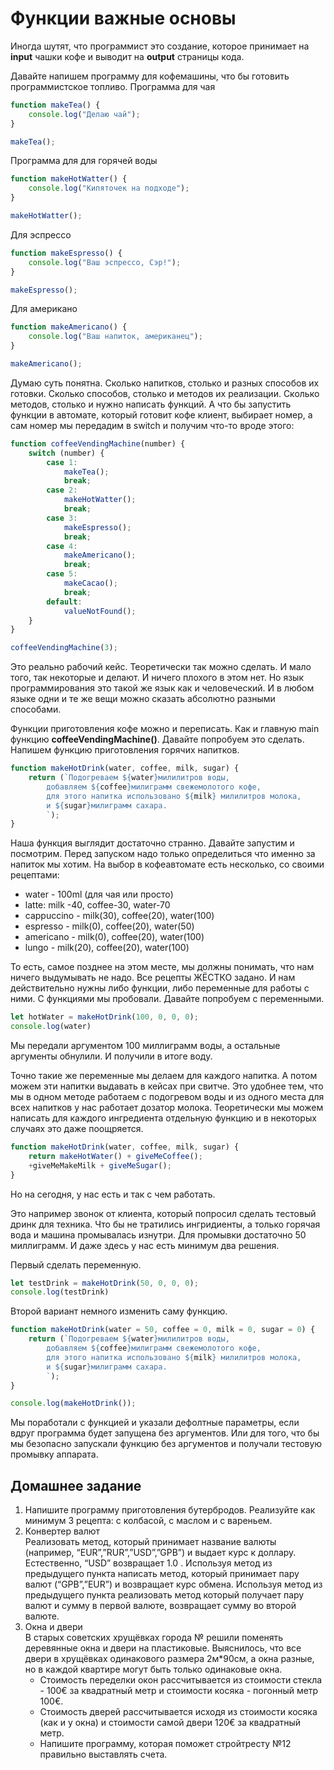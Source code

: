 # Функции важные основы

Иногда шутят, что программист это создание, которое принимает на **input** чашки кофе и выводит на **output** страницы
кода.

Давайте напишем программу для кофемашины, что бы готовить программистское топливо. Программа для чая

````js
function makeTea() {
    console.log("Делаю чай");
}

makeTea();
````

Программа для для горячей воды

````js
function makeHotWatter() {
    console.log("Кипяточек на подходе");
}

makeHotWatter();
````

Для эспрессо

````js
function makeEspresso() {
    console.log("Ваш эспрессо, Сэр!");
}

makeEspresso();
````

Для американо

````js
function makeAmericano() {
    console.log("Ваш напиток, американец");
}

makeAmericano();
````

Думаю суть понятна. Сколько напитков, столько и разных способов их готовки. Сколько способов, столько и методов их
реализации. Сколько методов, столько и нужно написать функций. А что бы запустить функции в автомате, который готовит
кофе клиент, выбирает номер, а сам номер мы передадим в switch и получим что-то вроде этого:

````js
function coffeeVendingMachine(number) {
    switch (number) {
        case 1:
            makeTea();
            break;
        case 2:
            makeHotWatter();
            break;
        case 3:
            makeEspresso();
            break;
        case 4:
            makeAmericano();
            break;
        case 5:
            makeCacao();
            break;
        default:
            valueNotFound();
    }
}

coffeeVendingMachine(3);
````

Это реально рабочий кейс. Теоретически так можно сделать. И мало того, так некоторые и делают. И ничего плохого в этом
нет. Но язык программирования это такой же язык как и человеческий. И в любом языке одни и те же вещи можно сказать
абсолютно разными способами.

Функции приготовления кофе можно и переписать. Как и главную main функцию **coffeeVendingMachine()**. Давайте попробуем
это сделать. Напишем функцию приготовления горячих напитков.

````js
function makeHotDrink(water, coffee, milk, sugar) {
    return (`Подогреваем ${water}милилитров воды,
		добавляем ${coffee}милиграмм свежемолотого кофе,
		для этого напитка использовано ${milk} милилитров молока,
		и ${sugar}милиграмм сахара.	
		`);
}
````

Наша функция выглядит достаточно странно. Давайте запустим и посмотрим. Перед запуском надо только определиться что
именно за напиток мы хотим. На выбор в кофеавтомате есть несколько, со своими рецептами:

- water - 100ml (для чая или просто)
- latte: milk -40, coffee-30, water-70
- cappuccino - milk(30), coffee(20), water(100)
- espresso - milk(0), coffee(20), water(50)
- americano - milk(0), coffee(20), water(100)
- lungo - milk(20), coffee(20), water(100)

То есть, самое позднее на этом месте, мы должны понимать, что нам ничего выдумывать не надо. Все рецепты ЖЁСТКО задано.
И нам действительно нужны либо функции, либо переменные для работы с ними. С функциями мы пробовали. Давайте попробуем с
переменными.

````js
let hotWater = makeHotDrink(100, 0, 0, 0);
console.log(water)
````

Мы передали аргументом 100 миллиграмм воды, а остальные аргументы обнулили. И получили в итоге воду.

Точно такие же переменные мы делаем для каждого напитка. А потом можем эти напитки выдавать в кейсах при свитче. Это
удобнее тем, что мы в одном методе работаем с подогревом воды и из одного места для всех напитков у нас работает дозатор
молока. Теоретически мы можем написать для каждого ингредиента отдельную функцию и в некоторых случаях это даже
поощряется.

````js
function makeHotDrink(water, coffee, milk, sugar) {
    return makeHotWater() + giveMeCoffee();
    +giveMeMakeMilk + giveMeSugar();
}
````

Но на сегодня, у нас есть и так с чем работать.

Это например звонок от клиента, который попросил сделать тестовый дринк для техника. Что бы не тратились ингридиенты, а
только горячая вода и машина промывалась изнутри. Для промывки достаточно 50 миллиграмм. И даже здесь у нас есть минимум
два решения.

Первый сделать переменную.

````js
let testDrink = makeHotDrink(50, 0, 0, 0);
console.log(testDrink)
````

Второй вариант немного изменить саму функцию.

````js
function makeHotDrink(water = 50, coffee = 0, milk = 0, sugar = 0) {
    return (`Подогреваем ${water}милилитров воды,
		добавляем ${coffee}милиграмм свежемолотого кофе,
		для этого напитка использовано ${milk} милилитров молока,
		и ${sugar}милиграмм сахара.	
		`);
}

console.log(makeHotDrink());
````

Мы поработали с функцией и указали дефолтные параметры, если вдруг программа будет запущена без аргументов. Или для того, что бы мы безопасно запускали функцию без аргументов и получали тестовую промывку аппарата.

## Домашнее задание

1. Напишите программу приготовления бутербродов. Реализуйте как минимум 3 рецепта: с колбасой, с маслом и с вареньем. 
2. Конвертер валют  
	   Реализовать метод, который принимает название валюты (например, “EUR”,”RUR”,”USD”,”GPB”) и выдает курс к доллару. Естественно, “USD” возвращает 1.0 .
	   Используя метод из предыдущего пункта написать метод, который принимает пару валют (“GPB”,”EUR”) и возвращает курс обмена.
	   Используя метод из предыдущего пункта реализовать метод который получает пару валют и сумму в первой валюте, возвращает сумму во второй валюте.
3. Окна и двери  
   В старых советских хрущёвках города № решили поменять деревянные окна и двери на пластиковые. Выяснилось, что все двери в хрущёвках одинакового размера 2м*90см, а окна разные, но в каждой квартире могут быть только одинаковые окна.  
	- Стоимость переделки окон рассчитывается из стоимости стекла - 100€ за квадратный метр и стоимости косяка - погонный метр 100€.
	- Стоимость дверей рассчитывается исходя из стоимости косяка (как и у окна) и стоимости самой двери 120€ за квадратный метр.  
	- Напишите программу, которая поможет стройтресту №12 правильно выставлять счета.